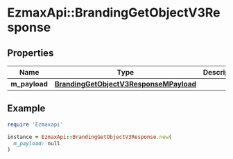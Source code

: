 # EzmaxApi::BrandingGetObjectV3Response

## Properties

| Name | Type | Description | Notes |
| ---- | ---- | ----------- | ----- |
| **m_payload** | [**BrandingGetObjectV3ResponseMPayload**](BrandingGetObjectV3ResponseMPayload.md) |  |  |

## Example

```ruby
require 'Ezmaxapi'

instance = EzmaxApi::BrandingGetObjectV3Response.new(
  m_payload: null
)
```

